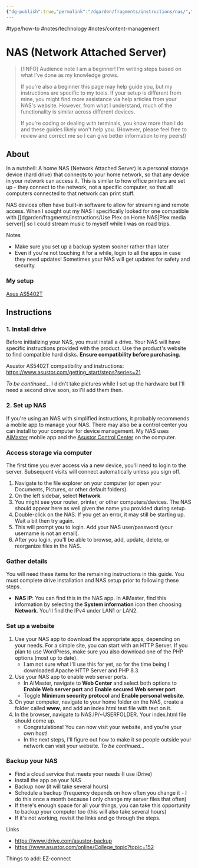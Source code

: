 ```yaml
---
{"dg-publish":true,"permalink":"/dgarden/fragments/instructions/nas/","created":"2025-02-15T11:26:20.906-05:00","updated":"2025-08-25T14:44:31.392-04:00"}
---
```


#type/how-to #notes/technology #notes/content-management 
# NAS (Network Attached Server)

> [!INFO] Audience note
> I am a beginner! I'm writing steps based on what I've done as my knowledge grows. 
> 
> If you're also a beginner this page may help guide you, but my instructions are specific to my tools. If your setup is different from mine, you might find more assistance via help articles from your NAS's website. However, from what I understand, much of the functionality is similar across different devices.
> 
> If you're coding or dealing with terminals, you know more than I do and these guides likely won't help you. (However, please feel free to review and correct me so I can give better information to my peers!)

## About
In a nutshell: A home NAS (Network Attached Server) is a personal storage device (hard drive) that connects to your home network, so that any device in your network can access it. This is similar to how office printers are set up - they connect to the network, not a specific computer, so that all computers connected to that network can print stuff.

NAS devices often have built-in software to allow for streaming and remote access. When I sought out my NAS I specifically looked for one compatible with 
[[dgarden/fragments/instructions/Use Plex on Home NAS\|Plex media server]] so I could stream music to myself while I was on road trips.

Notes
- Make sure you set up a backup system sooner rather than later
- Even if you're not touching it for a while, login to all the apps in case they need updates! Sometimes your NAS will get updates for safety and security.

### My setup
[Asus AS5402T](https://www.asustor.com/en/product?p_id=81)

## Instructions

### 1. Install drive
Before initializing your NAS, you must install a drive. Your NAS will have specific instructions provided with the product. Use the product's website to find compatible hard disks. **Ensure compatibility before purchasing.**

Asustor AS5402T compatibility and instructions: https://www.asustor.com/getting_start/steps?series=21

*To be continued...* I didn't take pictures while I set up the hardware but I'll need a second drive soon, so I'll add them then.
### 2. Set up NAS
If you're using an NAS with simplified instructions, it probably recommends a mobile app to manage your NAS. There may also be a control center you can install to your computer for device management.
	My NAS uses [AiMaster](https://www.asustor.com/admv2?type=4&subject=19&sub=69) mobile app and the [Asustor Control Center](https://www.asustor.com/service/download_acc) on the computer.

### Access storage via computer
The first time you ever access via a new device, you'll need to login to the server. Subsequent visits will connect automatically unless you sign off.

1. Navigate to the file explorer on your computer (or open your Documents, Pictures, or other default folders).
2. On the left sidebar, select **Network**.
3. You might see your router, printer, or other computers/devices. The NAS should appear here as well given the name you provided during setup.
4. Double-click on the NAS. If you get an error, it may still be starting up. Wait a bit then try again. 
5. This will prompt you to login. Add your NAS user/password (your username is not an email).
6. After you login, you'll be able to browse, add, update, delete, or reorganize files in the NAS.

### Gather details
You will need these items for the remaining instructions in this guide. You must complete drive installation and NAS setup prior to following these steps.

* **NAS IP**: You can find this in the NAS app.
	In AiMaster, find this information by selecting the **System information** icon then choosing **Network**. You'll find the IPv4 under LAN1 or LAN2.
### Set up a website
1. Use your NAS app to download the appropriate apps, depending on your needs. For a simple site, you can start with an HTTP Server. If you plan to use WordPress, make sure you also download one of the PHP options (most up to date).
     - I am not sure what I'll use this for yet, so for the time being I downloaded Apache HTTP Server and PHP 8.3.
2. Use your NAS app to enable web server ports. 
	- In AiMaster, navigate to **Web Center** and select both options to **Enable Web server port** and **Enable secured Web server port**. 
	- Toggle **Minimum security protocol** and **Enable personal website**. 
3. On your computer, navigate to your home folder on the NAS, create a folder called **www**, and add an index.html test file with text on it.
4. In the browser, navigate to NAS.IP/~USERFOLDER. Your index.html file should come up.
    - Congratulations! You can now visit your website, and you're your own host! 
    - In the next steps, I'll figure out how to make it so people outside your network can visit your website.
*To be continued...*


### Backup your NAS
- Find a cloud service that meets your needs (I use iDrive)
- Install the app on your NAS
- Backup now (it will take several hours)
- Schedule a backup (frequency depends on how often you change it - I do this once a month because I only change my server files that often)
- If there's enough space for all your things, you can take this opportunity to backup your computer too (this will also take several hours)
- If it's not working, revisit the links and go through the steps.

Links
- https://www.idrive.com/asustor-backup
- https://www.asustor.com/online/College_topic?topic=152

Things to add: EZ-connect